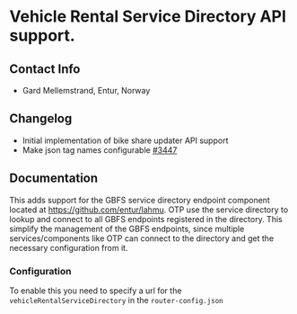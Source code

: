 # Vehicle Rental Service Directory API support.

## Contact Info

- Gard Mellemstrand, Entur, Norway

## Changelog

- Initial implementation of bike share updater API support
- Make json tag names
  configurable [#3447](https://github.com/opentripplanner/OpenTripPlanner/pull/3447)

## Documentation

This adds support for the GBFS service directory endpoint component located
at https://github.com/entur/lahmu. OTP use the service directory to lookup and connect to all GBFS
endpoints registered in the directory. This simplify the management of the GBFS endpoints, since
multiple services/components like OTP can connect to the directory and get the necessary
configuration from it.

### Configuration

To enable this you need to specify a url for the `vehicleRentalServiceDirectory` in
the `router-config.json`
